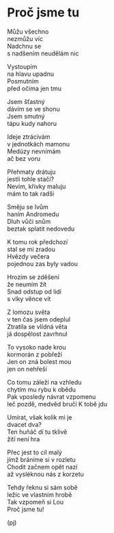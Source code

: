 Proč jsme tu
============

Můžu všechno  
nezmůžu víc  
Nadchnu se  
s nadšením neudělám nic

Vystoupím  
na hlavu upadnu  
Posmutním  
před očima jen tmu

Jsem šťastný  
dávím se ve shonu  
Jsem smutný  
tápu kudy nahoru

Ideje ztrácívám  
v jednotkách mamonu  
Medúzy nevnímám  
ač bez voru

Přehmaty drátuju  
jestli tohle stačí?  
Nevím, křivky maluju  
mám to tak radši

Směju se lvům  
haním Andromedu  
Dluh vůči snům  
beztak splatit nedovedu

K tomu rok předchozí  
stal se mi zradou  
Hvězdy večera  
pojednou zas byly vadou

Hrozím se zděšení  
že neumím žít  
Snad odstup od lidí  
s vlky věnce vít

Z lomozu světa  
v ten čas jsem odeplul  
Ztratila se vlídná věta  
já dospělost zavrhnul

To vysoko nade krou  
kormorán z pobřeží  
Jen on zná bolest mou  
jen on nehřeší

Co tomu záleží na vzhledu  
chytím mu rybu k obědu  
Pak vposledy návrat vzpomenu  
leč pozdě, medvěd bručí K tobě jdu

Umírat, však kolik mi je  
dvacet dva?  
Ten huňáč dí tu tklivě  
žití není hra

Přec jest to cíl malý  
jímž bráníme si v rozletu  
Chodit začnem opět nazí  
až vysléknou nás z korzetu

Tehdy řeknu si sám sobě  
ležíc ve vlastním hrobě  
Tak vzpomeň si Lou  
Proč jsme tu!

(pj)

